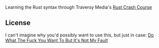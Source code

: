 Learning the Rust syntax through Traversy Media's [Rust Crash Course](https://www.youtube.com/watch?v=zF34dRivLOw)

## License

I can't imagine why you'd possibly want to use this, but just in case: [Do What The Fuck You Want To But It's Not My Fault](LICENSE)
